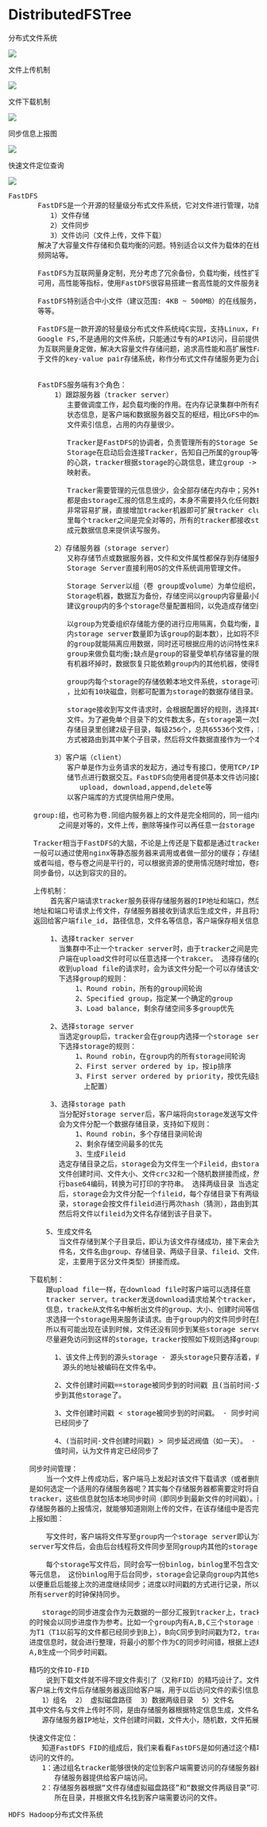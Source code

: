 # DistributedFSTree
分布式文件系统

![](https://i.imgur.com/pn4POJY.png)

文件上传机制

![](https://i.imgur.com/EkrYOaE.png)

文件下载机制

![](https://i.imgur.com/dYNugQm.png)

同步信息上报图

![](https://i.imgur.com/T5nEkIs.png)

快速文件定位查询

![](https://i.imgur.com/UQ7K8Xu.png)

<pre>
FastDFS
       FastDFS是一个开源的轻量级分布式文件系统，它对文件进行管理，功能包括：
          1）文件存储
          2）文件同步
          3）文件访问（文件上传，文件下载）
       解决了大容量文件存储和负载均衡的问题。特别适合以文件为载体的在线服务，如相册网站，视
       频网站等。
  
       FastDFS为互联网量身定制，充分考虑了冗余备份，负载均衡，线性扩容等机制，并注重高
       可用，高性能等指标，使用FastDFS很容易搭建一套高性能的文件服务器集群提供文件上传，下载等服务。

       FastDFS特别适合中小文件（建议范围: 4KB ~ 500MB）的在线服务，如相册网站，视屏网站
       等等。

       FastDFS是一款开源的轻量级分布式文件系统纯C实现，支持Linux，FreeBSD等UNIX系统类
       Google FS,不是通用的文件系统，只能通过专有的API访问，目前提供了C，JAVA和PHP API
       为互联网量身定做，解决大容量文件存储问题，追求高性能和高扩展性FastDFS可以看做是基
       于文件的key-value pair存储系统，称作分布式文件存储服务更为合适。


       FastDFS服务端有3个角色：
           1）跟踪服务器（tracker server）
              主要做调度工作，起负载均衡的作用。在内存记录集群中所有存储组合存储服务器的
              状态信息，是客户端和数据服务器交互的枢纽，相比GFS中的master更为精简，不记
              文件索引信息，占用的内存量很少。 

              Tracker是FastDFS的协调者，负责管理所有的Storage Server和group，每个
              Storage在启动后会连接Tracker，告知自己所属的group等信息，并保持周期性
              的心跳，tracker根据storage的心跳信息，建立group -> storage list的
              映射表。

              Tracker需要管理的元信息很少，会全部存储在内存中；另外tracker上的元信息
              都是由storage汇报的信息生成的，本身不需要持久化任何数据，这样使得tracker
              非常容易扩展，直接增加tracker机器即可扩展tracker cluster来服务，cluster
              里每个tracker之间是完全对等的，所有的tracker都接收storage的心跳信息，生
              成元数据信息来提供读写服务。

           2）存储服务器（storage server）
              又称存储节点或数据服务器，文件和文件属性都保存到存储服务器上，
              Storage Server直接利用OS的文件系统调用管理文件。

              Storage Server以组（卷 group或volume）为单位组织，一个group内包含多台
              Storage机器，数据互为备份，存储空间以group内容量最小的storage为准，所以
              建议group内的多个storage尽量配置相同，以免造成存储空间的浪费。

              以group为党委组织存储能方便的进行应用隔离，负载均衡，副本数定制（group
              内storage server数量即为该group的副本数），比如将不同应用数据存到不同
              的group就能隔离应用数据，同时还可根据应用的访问特性来将应用分配到不同的
              group来做负载均衡;缺点是group的容量受单机存储容量的限制，同时group内
              有机器坏掉时，数据恢复只能依赖group内的其他机器，使得恢复时间会很长。

              group内每个storage的存储依赖本地文件系统，storage可配置多个数据存储目录
              ，比如有10块磁盘，则都可配置为storage的数据存储目录。

              storage接收到写文件请求时，会根据配置好的规则，选择其中一个存储目录来存储
              文件。为了避免单个目录下的文件数太多，在storage第一次启动时，会在每个数据
              存储目录里创建2级子目录，每级256个，总共65536个文件，新写的文件会以hash的
              方式被路由到其中某个子目录，然后将文件数据直接作为一个本地文件存储到该目录中。

           3）客户端（client）
              客户单是作为业务请求的发起方，通过专有接口，使用TCP/IP协议域跟踪服务器或存
              储节点进行数据交互。FastDFS向使用者提供基本文件访问接口，比如:
                 upload, download,append,delete等
              以客户端库的方式提供给用户使用。

      group:组，也可称为卷.同组内服务器上的文件是完全相同的，同一组内的storage server
            之间是对等的，文件上传，删除等操作可以再任意一台storage server上进行。

      Tracker相当于FastDFS的大脑，不论是上传还是下载都是通过tracker来分配资源；客户端
      一般可以通过使用nginx等静态服务器来调用或者做一部分的缓存；存储服务器内部分为卷
      或者叫组，卷与卷之间是平行的，可以根据资源的使用情况随时增加，卷内服务器文件相互
      同步备份，以达到容灾的目的。

      上传机制：
          首先客户端请求tracker服务获得存储服务器的IP地址和端口，然后客户端根据返回的IP
      地址和端口号请求上传文件，存储服务器接收到请求后生成文件，并且将文件内容写入磁盘并
      返回给客户端file_id, 路径信息，文件名等信息，客户端保存相关信息上传完毕。

          1、选择tracker server
            当集群中不止一个tracker server时，由于tracker之间是完全对等的关系，客
            户端在upload文件时可以任意选择一个trakcer。 选择存储的group 当tracker接
            收到upload file的请求时，会为该文件分配一个可以存储该文件的group，支持如
            下选择group的规则：
                1、Round robin，所有的group间轮询
                2、Specified group，指定某一个确定的group
                3、Load balance，剩余存储空间多多group优先

          2、选择storage server
            当选定group后，tracker会在group内选择一个storage server给客户端，支持如
            下选择storage的规则：
                1、Round robin，在group内的所有storage间轮询
                2、First server ordered by ip，按ip排序
                3、First server ordered by priority，按优先级排序（优先级在storage
                  上配置）

          3、选择storage path
            当分配好storage server后，客户端将向storage发送写文件请求，storage将
            会为文件分配一个数据存储目录，支持如下规则：
                1、Round robin，多个存储目录间轮询
                2、剩余存储空间最多的优先
                3、生成Fileid
            选定存储目录之后，storage会为文件生一个Fileid，由storage server ip、
            文件创建时间、文件大小、文件crc32和一个随机数拼接而成，然后将这个二进制串进
            行base64编码，转换为可打印的字符串。 选择两级目录 当选定存储目录之
            后，storage会为文件分配一个fileid，每个存储目录下有两级256*256的子目
            录，storage会按文件fileid进行两次hash（猜测），路由到其中一个子目录，
            然后将文件以fileid为文件名存储到该子目录下。

         5、生成文件名
            当文件存储到某个子目录后，即认为该文件存储成功，接下来会为该文件生成一个文
            件名，文件名由group、存储目录、两级子目录、fileid、文件后缀名（由客户端指
            定，主要用于区分文件类型）拼接而成。

     下载机制：
         跟upload file一样，在download file时客户端可以选择任意
         tracker server。tracker发送download请求给某个tracker，必须带上文件名
         信息，tracke从文件名中解析出文件的group、大小、创建时间等信息，然后为该请
         求选择一个storage用来服务读请求。由于group内的文件同步时在后台异步进行的，
         所以有可能出现在读到时候，文件还没有同步到某些storage server上，为了
         尽量避免访问到这样的storage，tracker按照如下规则选择group内可读的storage。

           1、该文件上传到的源头storage - 源头storage只要存活着，肯定包含这个文件，
             源头的地址被编码在文件名中。

           2、文件创建时间戳==storage被同步到的时间戳 且(当前时间-文件创建时间戳) > 0; 文件同步最大时间（如5分钟) - 文件创建后，认为经过最大同步时间后，肯定已经同
           步到其他storage了。

           3、文件创建时间戳 &lt; storage被同步到的时间戳。 - 同步时间戳之前的文件确定
           已经同步了

           4、(当前时间-文件创建时间戳) &gt; 同步延迟阀值（如一天）。 - 经过同步延迟阈
           值时间，认为文件肯定已经同步了

     同步时间管理：
         当一个文件上传成功后，客户端马上发起对该文件下载请求（或者删除请求）时，tracker
     是如何选定一个适用的存储服务器呢？其实每个存储服务器都需要定时将自身的信息上报给
     tracker，这些信息就包括本地同步时间（即同步到最新文件的时间戳）。而tracker根据各个
     存储服务器的上报情况，就能够知道刚刚上传的文件，在该存储组中是否完成了同步。同步信息
     上报如图：

         写文件时，客户端将文件写至group内一个storage server即认为写文件成功，storage
     server写文件后，会由后台线程将文件同步至同group内其他的storage server.

         每个storage写文件后，同时会写一份binlog，binlog里不包含文件数据，只包含文件名
     等元信息， 这份binlog用于后台同步，storage会记录向group内其他storage同步的进度，
     以便重启后能接上次的进度继续同步；进度以时间戳的方式进行记录，所以最好能保证集群内
     所有server的时钟保持同步。

        storage的同步进度会作为元数据的一部分汇报到tracker上，tracker在选择读storage
     的时候会以同步进度作为参考。比如一个group内有A,B,C三个storage server,A向C同步进度
     为T1（T1以前写的文件都已经同步到B上），B向C同步到时间戳为T2，tracker接收到这些同步
     进度信息时，就会进行整理，将最小的那个作为C的同步时间错，根据上述规则，tracker会为
     A,B生成一个同步时间戳。

     精巧的文件ID-FID
         说到下载文件就不得不提文件索引了（又称FID）的精巧设计了。文件索引结构如下图，是
     客户端上传文件后存储服务器返回给客户端，用于以后访问文件的索引信息。文件索引信息包括
        1）组名  2） 虚拟磁盘路径  3）数据两级目录  5）文件名
     其中文件名与文件上传时不同，是由存储服务器根据特定信息生成，文件名包含：
        源存储服务器IP地址，文件创建时间戳，文件大小，随机数，文件拓展名等信息

     快速文件定位：
        知道FastDFS FID的组成后，我们来看看FastDFS是如何通过这个精巧的FID定位到需要
     访问的文件的。
        1：通过组名tracker能够很快的定位到客户端需要访问的存储服务器组。并将选择合适的
           存储服务器提供给客户端访问。
        2：存储服务器根据“文件存储虚拟磁盘路径”和“数据文件两级目录”可以很快定位到文件
           所在目录，并根据文件名找到客户端需要访问的文件。
</pre>

<pre>
HDFS Hadoop分布式文件系统
</pre>
